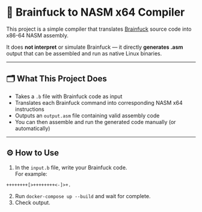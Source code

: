 # 🧠 Brainfuck to NASM x64 Compiler

This project is a simple compiler that translates [Brainfuck](https://esolangs.org/wiki/Brainfuck) source code into x86-64 NASM assembly.

It does **not interpret** or simulate Brainfuck — it directly **generates .asm** output that can be assembled and run as native Linux binaries.

---

## 🗂️ What This Project Does

- Takes a `.b` file with Brainfuck code as input
- Translates each Brainfuck command into corresponding NASM x64 instructions
- Outputs an `output.asm` file containing valid assembly code
- You can then assemble and run the generated code manually (or automatically)

---

## ⚙️ How to Use

1. In the `input.b` file, write your Brainfuck code.  
   For example:

```brainfuck
++++++++[>++++++++<-]>+.
```

2. Run `docker-compose up --build` and wait for complete.
3. Check output.